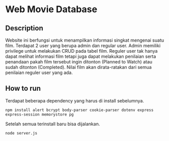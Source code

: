 # Web Movie Database
## Description
Website ini berfungsi untuk menampilkan informasi singkat mengenai suatu film. Terdapat 2 user yang berupa admin dan regular user. Admin memiliki privilege untuk melakukan CRUD pada tabel film. Reguler user tak hanya dapat melihat informasi film tetapi juga dapat melakukan penilaian serta penandaan pakah film tersebut ingin ditonton (Planned to Watch) atau sudah ditonton (Completed). Nilai film akan dirata-ratakan dari semua penilaian reguler user yang ada.

## How to run
Terdapat beberapa dependency yang harus di install sebelumnya.
```
npm install alert bcrypt body-parser cookie-parser dotenv express express-session memorystore pg
```
Setelah semua terinstall baru bisa dijalankan.
```
node server.js
```
